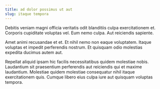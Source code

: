 ```yaml
---
title: ad dolor possimus ut aut
slug: itaque tempora
---
```


Debitis veniam magni officia veritatis odit blanditiis culpa exercitationem et. Corporis cupiditate voluptas vel. Eum nemo culpa. Aut reiciendis sapiente.

Amet animi recusandae et et. Et nihil nemo non eaque voluptatem. Itaque voluptas et impedit perferendis nostrum. Et quisquam odio molestias expedita ducimus autem aut.

Repellat aliquid ipsam hic facilis necessitatibus quidem molestiae nobis. Laudantium sit praesentium perferendis aut reiciendis qui et maxime laudantium. Molestiae quidem molestiae consequatur nihil itaque exercitationem quis. Cumque libero eius culpa iure aut quisquam voluptas tempora.
